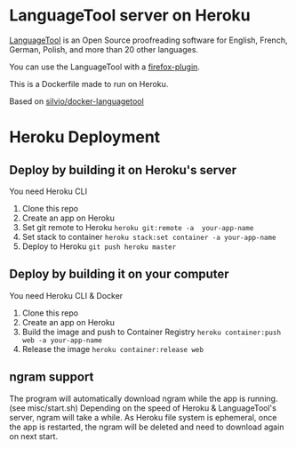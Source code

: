 # LanguageTool server on Heroku
[LanguageTool] is an Open Source proof­reading software for English, French,
German, Polish, and more than 20 other languages.

You can use the LanguageTool with a [firefox-plugin].

This is a Dockerfile made to run on Heroku.

Based on [silvio/docker-languagetool](https://github.com/silvio/docker-languagetool)

[LanguageTool]: https://www.languagetool.org/
[firefox-plugin]: https://addons.mozilla.org/firefox/addon/languagetoolfx/

# Heroku Deployment
## Deploy by building it on Heroku's server
You need Heroku CLI

1. Clone this repo
2. Create an app on Heroku
3. Set git remote to Heroku `heroku git:remote -a  your-app-name`
4. Set stack to container `heroku stack:set container -a your-app-name`
5. Deploy to Heroku `git push heroku master`

## Deploy by building it on your computer
You need Heroku CLI & Docker

1. Clone this repo
2. Create an app on Heroku
3. Build the image and push to Container Registry `heroku container:push web -a your-app-name`
4. Release the image `heroku container:release web`

## ngram support

The program will automatically download ngram while the app is running. (see misc/start.sh)
Depending on the speed of Heroku & LanguageTool's server, ngram will take a while.
As Heroku file system is ephemeral, once the app is restarted, the ngram will be deleted and need to download again on next start.